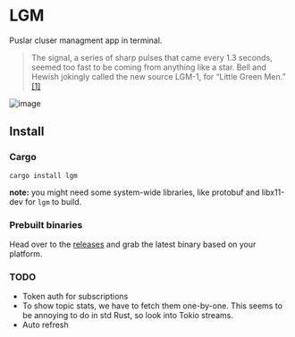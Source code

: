 # LGM
Puslar cluser managment app in terminal.
> The signal, a series of sharp pulses that came every 1.3 seconds, seemed too fast to be coming from anything like a star. Bell and Hewish jokingly called the new source LGM-1, for “Little Green Men.”
>  [[1]](https://www.aps.org/publications/apsnews/200602/history.cfm)

![image](https://github.com/bloznelis/lgm/assets/33397865/5814d31d-a014-4f05-94c4-acd8326ef101)

## Install
### Cargo
`cargo install lgm`

**note:** you might need some system-wide libraries, like protobuf and libx11-dev for `lgm` to build.

### Prebuilt binaries
Head over to the [releases](https://github.com/bloznelis/lgm/releases) and grab the latest binary based on your platform.

### TODO
* Token auth for subscriptions
* To show topic stats, we have to fetch them one-by-one. This seems to be annoying to do in std Rust, so look into Tokio streams.
* Auto refresh

